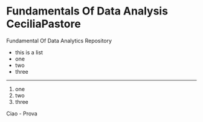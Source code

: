 # Fundamentals Of Data Analysis CeciliaPastore
Fundamental Of Data Analytics Repository

- this is a list 
- one 
- two
- three

***

1. one 
2. two 
3. three 

Ciao - Prova 